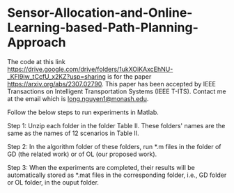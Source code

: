 # Sensor-Allocation-and-Online-Learning-based-Path-Planning-Approach

The code at this link https://drive.google.com/drive/folders/1ukXOiKAxcEhNU-_KFl9iw_tCcfU_x2KZ?usp=sharing is for the paper https://arxiv.org/abs/2307.02790. This paper has been accepted by IEEE Transactions on Intelligent Transportation Systems (IEEE T-ITS). Contact me at the email which is long.nguyen1@monash.edu.

Follow the below steps to run experiments in Matlab.

Step 1: Unzip each folder in the folder Table II. These folders' names are the same as the names of 12 scenarios in Table II. 

Step 2: In the algorithm folder of these folders, run *.m files in the folder of GD (the related work) or of OL (our proposed work). 

Step 3: When the experiments are completed, their results will be automatically stored as *.mat files in the corresponding folder, i.e., GD folder or OL folder, in the ouput folder.

